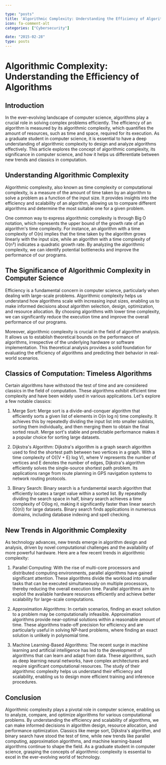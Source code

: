 ```yaml
---

type: "posts"
title: 'Algorithmic Complexity: Understanding the Efficiency of Algorithms'
icon: fa-comment-alt
categories: ["Cybersecurity"]

date: "2015-02-28"
type: posts
---
```





# Algorithmic Complexity: Understanding the Efficiency of Algorithms

## Introduction

In the ever-evolving landscape of computer science, algorithms play a crucial role in solving complex problems efficiently. The efficiency of an algorithm is measured by its algorithmic complexity, which quantifies the amount of resources, such as time and space, required for its execution. As a graduate student in computer science, it is essential to have a deep understanding of algorithmic complexity to design and analyze algorithms effectively. This article explores the concept of algorithmic complexity, its significance in computer science, and how it helps us differentiate between new trends and classics in computation.

## Understanding Algorithmic Complexity

Algorithmic complexity, also known as time complexity or computational complexity, is a measure of the amount of time taken by an algorithm to solve a problem as a function of the input size. It provides insights into the efficiency and scalability of an algorithm, allowing us to compare different algorithms and determine the most suitable one for a given problem.

One common way to express algorithmic complexity is through Big O notation, which represents the upper bound of the growth rate of an algorithm's time complexity. For instance, an algorithm with a time complexity of O(n) implies that the time taken by the algorithm grows linearly with the input size, while an algorithm with a time complexity of O(n²) indicates a quadratic growth rate. By analyzing the algorithmic complexity, we can identify potential bottlenecks and improve the performance of our programs.

## The Significance of Algorithmic Complexity in Computer Science

Efficiency is a fundamental concern in computer science, particularly when dealing with large-scale problems. Algorithmic complexity helps us understand how algorithms scale with increasing input sizes, enabling us to make informed decisions about algorithm selection, design, optimization, and resource allocation. By choosing algorithms with lower time complexity, we can significantly reduce the execution time and improve the overall performance of our programs.

Moreover, algorithmic complexity is crucial in the field of algorithm analysis. It allows us to establish theoretical bounds on the performance of algorithms, irrespective of the underlying hardware or software implementation. This theoretical analysis provides a solid foundation for evaluating the efficiency of algorithms and predicting their behavior in real-world scenarios.

## Classics of Computation: Timeless Algorithms

Certain algorithms have withstood the test of time and are considered classics in the field of computation. These algorithms exhibit efficient time complexity and have been widely used in various applications. Let's explore a few notable classics:

1. Merge Sort: Merge sort is a divide-and-conquer algorithm that efficiently sorts a given list of elements in O(n log n) time complexity. It achieves this by repeatedly dividing the input list into smaller sublists, sorting them individually, and then merging them to obtain the final sorted result. Merge sort's stable and predictable performance makes it a popular choice for sorting large datasets.

2. Dijkstra's Algorithm: Dijkstra's algorithm is a graph search algorithm used to find the shortest path between two vertices in a graph. With a time complexity of O((V + E) log V), where V represents the number of vertices and E denotes the number of edges, Dijkstra's algorithm efficiently solves the single-source shortest path problem. Its applications range from route planning in GPS navigation systems to network routing protocols.

3. Binary Search: Binary search is a fundamental search algorithm that efficiently locates a target value within a sorted list. By repeatedly dividing the search space in half, binary search achieves a time complexity of O(log n), making it significantly faster than linear search (O(n)) for large datasets. Binary search finds applications in numerous domains, including database indexing and spell checking.

## New Trends in Algorithmic Complexity

As technology advances, new trends emerge in algorithm design and analysis, driven by novel computational challenges and the availability of more powerful hardware. Here are a few recent trends in algorithmic complexity:

1. Parallel Computing: With the rise of multi-core processors and distributed computing environments, parallel algorithms have gained significant attention. These algorithms divide the workload into smaller tasks that can be executed simultaneously on multiple processors, thereby reducing the overall execution time. Parallel algorithms aim to exploit the available hardware resources efficiently and achieve better scalability for large-scale computations.

2. Approximation Algorithms: In certain scenarios, finding an exact solution to a problem may be computationally infeasible. Approximation algorithms provide near-optimal solutions within a reasonable amount of time. These algorithms trade-off precision for efficiency and are particularly useful in solving NP-hard problems, where finding an exact solution is unlikely in polynomial time.

3. Machine Learning-Based Algorithms: The recent surge in machine learning and artificial intelligence has led to the development of algorithms that can learn and adapt from data. These algorithms, such as deep learning neural networks, have complex architectures and require significant computational resources. The study of their algorithmic complexity helps us understand their efficiency and scalability, enabling us to design more efficient training and inference procedures.

## Conclusion

Algorithmic complexity plays a pivotal role in computer science, enabling us to analyze, compare, and optimize algorithms for various computational problems. By understanding the efficiency and scalability of algorithms, we can make informed decisions in algorithm design, resource allocation, and performance optimization. Classics like merge sort, Dijkstra's algorithm, and binary search have stood the test of time, while new trends like parallel computing, approximation algorithms, and machine learning-based algorithms continue to shape the field. As a graduate student in computer science, grasping the concepts of algorithmic complexity is essential to excel in the ever-evolving world of technology.
